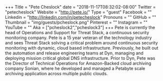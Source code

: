 +++
Title = "Pete Cheslock"
date = "2018-11-17T08:32:02-08:00"
Twitter = "petecheslock"
Website = "http://pete.io/"
Type = "guest"
Facebook = ""
Linkedin = "http://linkedin.com/in/petecheslock"
Pronouns = ""
GitHub = ""
Thumbnail = "img/guests/pcheslock.png"
Pinterest = ""
Instagram = ""
YouTube = ""
Aka = ["pcheslock2","pcheslock3"]
+++
Pete is currently the head of Operations and Support for Threat Stack, a continuous security monitoring company. Pete is a 15 year veteran of the technology industry and sees Threat Stack solving a critical problem around continuous security monitoring with dynamic, cloud based infrastructure. Previously, he built out the automation and release engineering teams at Dyn, managing and deploying mission critical global DNS infrastructure. Prior to Dyn, Pete was the Director of Technical Operations for Amazon-Backed cloud archiving company Sonian, where he developed and managed a Petabyte scale archiving application across multiple public clouds.
